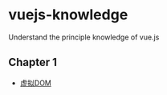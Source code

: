 # vuejs-knowledge
Understand the principle knowledge of vue.js

## Chapter 1
- [虚拟DOM](https://github.com/liangfengbo/vuejs-knowledge/issues/1)
